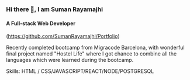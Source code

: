 ### Hi there 👋, I am Suman Rayamajhi
#### A Full-stack Web Developer 
(https://github.com/SumanRayamajhi/Portfolio)

Recently completed bootcamp from Migracode Barcelona, with wonderful final project named "Hostel Life" where I got chance to combine all the languages which were learned during the bootcamp.
 

Skills: HTML / CSS/JAVASCRIPT/REACT/NODE/POSTGRESQL








